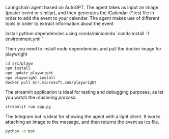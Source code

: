 Lanngchain agent based on  AutoGPT. The agent takes as input an image (poster event or similar), and then generates the iCalendar (*.ics) file in order to add the event to your calendar. The agent makes use of different tools in order to extract information about the event 

Install python dependencies using conda/miniconda `conda install -f environment.yml``

Then you need to install node dependencies and pull the docker image for playwright
```sh
cd src/playw
npm install
npm update playwright
npx playwright install
docker pull mcr.microsoft.com/playwright
```

The streamlit application is ideal for testing and debugging purposes, as let you watch the *reasoning process*.

```sh
streamlit run app.py
```

The telegram bot is ideal for showing the agent with a light client. It works attaching an image to the message, and then returns the event as ics file.

```sh
python -m bot
```